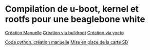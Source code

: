 Compilation de u-boot, kernel et rootfs pour une beaglebone white
============

[Création Manuelle]()
[Création via buildroot]()
[Création via yocto]()

[Code python, création manuelle]()
[Mise en place de la carte SD]()
